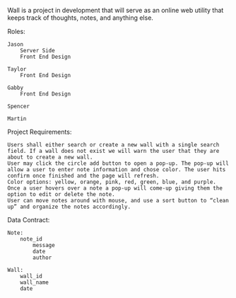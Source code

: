 ﻿Wall is a project in development that will serve as an online web utility that keeps track of thoughts, notes, and anything else.

Roles:
	
	Jason
		Server Side
		Front End Design
		
	Taylor
		Front End Design
	
	Gabby
		Front End Design
	
	Spencer
	
	Martin

	
Project Requirements:
	
	Users shall either search or create a new wall with a single search field. If a wall does not exist we will warn the user that they are about to create a new wall.
	User may click the circle add button to open a pop-up. The pop-up will allow a user to enter note information and chose color. The user hits confirm once finished and the page will refresh.
	Color options: yellow, orange, pink, red, green, blue, and purple.
	Once a user hovers over a note a pop-up will come-up giving them the option to edit or delete the note.
	User can move notes around with mouse, and use a sort button to “clean up” and organize the notes accordingly.

	
Data Contract:

	Note:
		note_id
			message
			date
			author
	
	Wall:
		wall_id
		wall_name
		date

